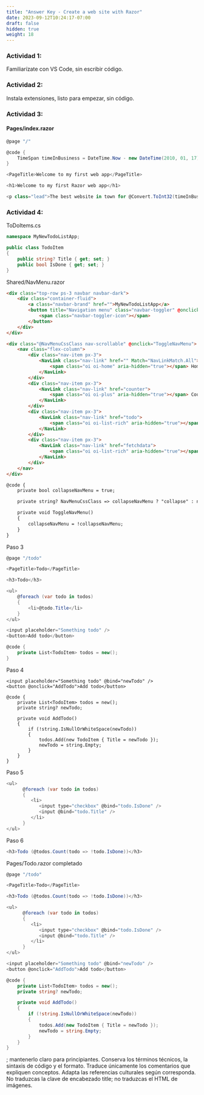 ```yaml
---
title: "Answer Key - Create a web site with Razor"
date: 2023-09-12T10:24:17-07:00
draft: false
hidden: true
weight: 18
---
```


### Actividad 1:

Familiarízate con VS Code, sin escribir código.

### Actividad 2:

Instala extensiones, listo para empezar, sin código.

### Actividad 3:

#### Pages/index.razor

```c#
@page "/"

@code {
    TimeSpan timeInBusiness = DateTime.Now - new DateTime(2010, 01, 17);
}

<PageTitle>Welcome to my first web app</PageTitle>

<h1>Welcome to my first Razor web app</h1>

<p class="lead">The best website in town for @Convert.ToInt32(timeInBusiness.TotalDays) days!</p>

```

### Actividad 4:

ToDoItems.cs
```c#
namespace MyNewTodoListApp;

public class TodoItem
{
    public string? Title { get; set; }
    public bool IsDone { get; set; }
}
```
Shared/NavMenu.razor

```html
<div class="top-row ps-3 navbar navbar-dark">
    <div class="container-fluid">
        <a class="navbar-brand" href="">MyNewTodoListApp</a>
        <button title="Navigation menu" class="navbar-toggler" @onclick="ToggleNavMenu">
            <span class="navbar-toggler-icon"></span>
        </button>
    </div>
</div>

<div class="@NavMenuCssClass nav-scrollable" @onclick="ToggleNavMenu">
    <nav class="flex-column">
        <div class="nav-item px-3">
            <NavLink class="nav-link" href="" Match="NavLinkMatch.All">
                <span class="oi oi-home" aria-hidden="true"></span> Home
            </NavLink>
        </div>
        <div class="nav-item px-3">
            <NavLink class="nav-link" href="counter">
                <span class="oi oi-plus" aria-hidden="true"></span> Counter
            </NavLink>
        </div>
        <div class="nav-item px-3">
            <NavLink class="nav-link" href="todo">
                <span class="oi oi-list-rich" aria-hidden="true"></span> To do List
            </NavLink>
        </div>
        <div class="nav-item px-3">
            <NavLink class="nav-link" href="fetchdata">
                <span class="oi oi-list-rich" aria-hidden="true"></span> Fetch data
            </NavLink>
        </div>
    </nav>
</div>

@code {
    private bool collapseNavMenu = true;

    private string? NavMenuCssClass => collapseNavMenu ? "collapse" : null;

    private void ToggleNavMenu()
    {
        collapseNavMenu = !collapseNavMenu;
    }
}
```

Paso 3
```csharp
@page "/todo"

<PageTitle>Todo</PageTitle>

<h3>Todo</h3>

<ul>
    @foreach (var todo in todos)
    {
        <li>@todo.Title</li>
    }
</ul>

<input placeholder="Something todo" />
<button>Add todo</button>

@code {
    private List<TodoItem> todos = new();
}
```
Paso 4
```CSharp
<input placeholder="Something todo" @bind="newTodo" />
<button @onclick="AddTodo">Add todo</button>

@code {
    private List<TodoItem> todos = new();
    private string? newTodo;

    private void AddTodo()
    {
        if (!string.IsNullOrWhiteSpace(newTodo))
        {
            todos.Add(new TodoItem { Title = newTodo });
            newTodo = string.Empty;
        }
    }
}
```

Paso 5
```csharp
<ul>
      @foreach (var todo in todos)
      {
         <li>
            <input type="checkbox" @bind="todo.IsDone" />
            <input @bind="todo.Title" />
         </li>
      }
</ul>
```

Paso 6
```csharp
<h3>Todo (@todos.Count(todo => !todo.IsDone))</h3>
```

Pages/Todo.razor completado
```c#
@page "/todo"

<PageTitle>Todo</PageTitle>

<h3>Todo (@todos.Count(todo => !todo.IsDone))</h3>

<ul>
      @foreach (var todo in todos)
      {
         <li>
            <input type="checkbox" @bind="todo.IsDone" />
            <input @bind="todo.Title" />
         </li>
      }
</ul>

<input placeholder="Something todo" @bind="newTodo" />
<button @onclick="AddTodo">Add todo</button>

@code {
    private List<TodoItem> todos = new();
    private string? newTodo;

    private void AddTodo()
    {
        if (!string.IsNullOrWhiteSpace(newTodo))
        {
            todos.Add(new TodoItem { Title = newTodo });
            newTodo = string.Empty;
        }
    }
}
```

; mantenerlo claro para principiantes. Conserva los términos técnicos, la sintaxis de código y el formato. Traduce únicamente los comentarios que expliquen conceptos. Adapta las referencias culturales según corresponda. No traduzcas la clave de encabezado title; no traduzcas el HTML de imágenes.